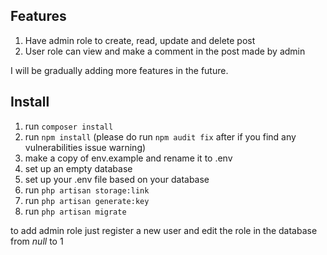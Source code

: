## Features

1. Have admin role to create, read, update and delete post </br>
2. User role can view and make a comment in the post made by admin </br>

I will be gradually adding more features in the future.

## Install

1. run ```composer install``` </br>
2. run ```npm install``` (please do run ```npm audit fix``` after if you find any vulnerabilities issue warning)</br>
3. make a copy of env.example and rename it to .env </br>
4. set up an empty database </br>
5. set up your .env file based on your database </br>
6. run ```php artisan storage:link```
7. run ```php artisan generate:key``` </br>
8. run ```php artisan migrate``` </br>

to add admin role just register a new user and edit the role in the database from _null_ to 1
